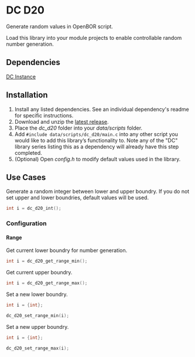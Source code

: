 # DC D20
Generate random values in OpenBOR script.

Load this library into your module projects to enable controllable random number generation. 

## Dependencies

[DC Instance](https://github.com/DCurrent/openbor-script-instance)

## Installation

1. Install any listed dependencies. See an individual dependency's readme for specific instructions.
1. Download and unzip the [latest release](../../releases).
1. Place the *dc_d20* folder into your *data/scripts* folder.
1. Add ```#include data/scripts/dc_d20/main.c``` into any other script you would like to add this library’s functionality to. Note any of the "DC" library series listing this as a dependency will already have this step completed.
1. (Optional) Open *config.h* to modify default values used in the library.

## Use Cases

Generate a random integer between lower and upper boundry. If you do not set upper and lower boundries, default values will be used.
```c
int i = dc_d20_int();
```

### Configuration

#### Range

Get current lower boundry for number generation.
```c
int i = dc_d20_get_range_min();
```

Get current upper boundry.
```c
int i = dc_d20_get_range_max();
```

Set a new lower boundry.
```c
int i = {int};

dc_d20_set_range_min(i);
```

Set a new upper boundry.
```c
int i = {int};

dc_d20_set_range_max(i);
```


